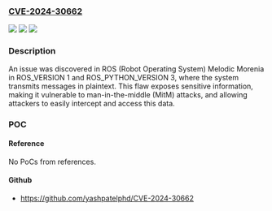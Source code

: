 ### [CVE-2024-30662](https://cve.mitre.org/cgi-bin/cvename.cgi?name=CVE-2024-30662)
![](https://img.shields.io/static/v1?label=Product&message=n%2Fa&color=blue)
![](https://img.shields.io/static/v1?label=Version&message=n%2Fa&color=blue)
![](https://img.shields.io/static/v1?label=Vulnerability&message=n%2Fa&color=brighgreen)

### Description

An issue was discovered in ROS (Robot Operating System) Melodic Morenia in ROS_VERSION 1 and ROS_PYTHON_VERSION 3, where the system transmits messages in plaintext. This flaw exposes sensitive information, making it vulnerable to man-in-the-middle (MitM) attacks, and allowing attackers to easily intercept and access this data.

### POC

#### Reference
No PoCs from references.

#### Github
- https://github.com/yashpatelphd/CVE-2024-30662

